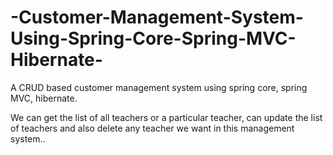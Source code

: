 # -Customer-Management-System-Using-Spring-Core-Spring-MVC-Hibernate-
A CRUD based customer management system using spring core, spring MVC, hibernate. 

We can get the list of all teachers or a particular teacher, can update the list of teachers and also delete any teacher we want in this management system..
